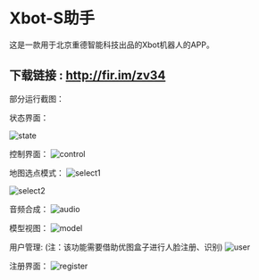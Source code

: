 # Xbot-S助手

这是一款用于北京重德智能科技出品的Xbot机器人的APP。

## 下载链接 : http://fir.im/zv34


部分运行截图：

状态界面：

![state](images/state.png)

控制界面：
![control](images/control.png)

地图选点模式：
![select1](images/selectPoint.png)

![select2](images/selectPoint2.png)

音频合成：
![audio](images/makeAudio.png)

模型视图：
![model](images/model.png)

用户管理:
(注：该功能需要借助优图盒子进行人脸注册、识别)
![user](images/user.png)

注册界面：
![register](images/register.png)
